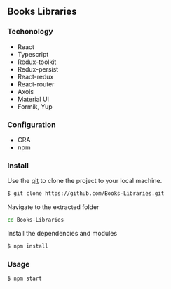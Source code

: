 ## Books Libraries

<!-- Demo: https://codifylib.netlify.app/ -->

### Techonology
- React
- Typescript
- Redux-toolkit
- Redux-persist
- React-redux
- React-router
- Axois
- Material UI 
- Formik, Yup

### Configuration
- CRA 
- npm

### Install
Use the [git](https://git-scm.com/downloads) to clone the project to your local machine.
```sh
$ git clone https://github.com/Books-Libraries.git
```

Navigate to the extracted folder
```sh 
cd Books-Libraries
```

Install the dependencies and modules
```sh
$ npm install
```

### Usage
```sh
$ npm start
```

